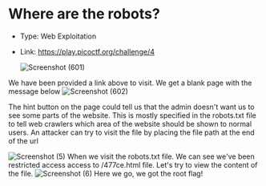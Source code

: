 # Where are the robots?
* Type: Web Exploitation
* Link: https://play.picoctf.org/challenge/4

  ![Screenshot (601)](https://github.com/Fernandez99fc/cybersec/assets/172477285/2fc4a8e5-2213-42b8-9888-1e992fa7536f)

We have been provided a link above to visit. We get a blank page with the message below
![Screenshot (602)](https://github.com/Fernandez99fc/cybersec/assets/172477285/9b2af35f-f236-45b5-a144-99c8ed61c95f)

The hint button on the page could tell us that the admin doesn't want us to see some parts of the website. This is mostly specified in the robots.txt file to tell web crawlers which area of the website should be shown to normal users.
An attacker can try to  visit the file by placing the file path at the end of the url

![Screenshot (5)](https://github.com/Fernandez99fc/cybersec/assets/172477285/71264cae-211e-4afe-aef4-1d270e98c186)
When we visit the robots.txt file. We can see we've been restricted access access to /477ce.html file. Let's try to view the content of the file.
![Screenshot (6)](https://github.com/Fernandez99fc/cybersec/assets/172477285/cf22a42c-2a74-4bda-a658-eeed5797efc9)
Here we go, we got the root flag!

